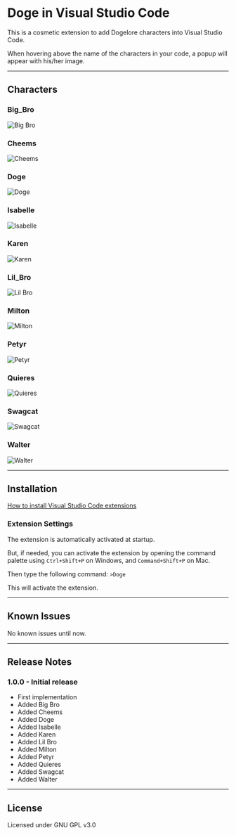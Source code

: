 # Doge in Visual Studio Code

This is a cosmetic extension to add Dogelore characters into Visual Studio Code.

When hovering above the name of the characters in your code, a popup will appear with his/her image.

---

## Characters

### Big_Bro

![Big Bro](https://raw.githubusercontent.com/Adonis-Stavridis/Doge-Extension/master/imgs/big_bro.png "Big Bro")

### Cheems

![Cheems](https://raw.githubusercontent.com/Adonis-Stavridis/Doge-Extension/master/imgs/cheems.png "Cheems")

### Doge

![Doge](https://raw.githubusercontent.com/Adonis-Stavridis/Doge-Extension/master/imgs/doge.png "Doge")

### Isabelle

![Isabelle](https://raw.githubusercontent.com/Adonis-Stavridis/Doge-Extension/master/imgs/isabelle.png "Isabelle")

### Karen

![Karen](https://raw.githubusercontent.com/Adonis-Stavridis/Doge-Extension/master/imgs/karen.png "Karen")

### Lil_Bro

![Lil Bro](https://raw.githubusercontent.com/Adonis-Stavridis/Doge-Extension/master/imgs/lil_bro.png "Lil Bro")

### Milton

![Milton](https://raw.githubusercontent.com/Adonis-Stavridis/Doge-Extension/master/imgs/milton.png "Milton")

### Petyr

![Petyr](https://raw.githubusercontent.com/Adonis-Stavridis/Doge-Extension/master/imgs/petyr.png "Petyr")

### Quieres

![Quieres](https://raw.githubusercontent.com/Adonis-Stavridis/Doge-Extension/master/imgs/quieres.png "Quieres")

### Swagcat

![Swagcat](https://raw.githubusercontent.com/Adonis-Stavridis/Doge-Extension/master/imgs/swagcat.png "Swagcat")

### Walter

![Walter](https://raw.githubusercontent.com/Adonis-Stavridis/Doge-Extension/master/imgs/walter.png "Walter")

---

## Installation

[How to install Visual Studio Code extensions](https://code.visualstudio.com/docs/editor/extension-gallery)

### Extension Settings

The extension is automatically activated at startup.

But, if needed, you can activate the extension by opening the command palette using `Ctrl+Shift+P` on Windows, and `Command+Shift+P` on Mac.

Then type the following command: `>Doge`

This will activate the extension.

---

## Known Issues

No known issues until now.

---

## Release Notes

### 1.0.0 - Initial release

- First implementation
- Added Big Bro
- Added Cheems
- Added Doge
- Added Isabelle
- Added Karen
- Added Lil Bro
- Added Milton
- Added Petyr
- Added Quieres
- Added Swagcat
- Added Walter

---

## License

Licensed under GNU GPL v3.0
